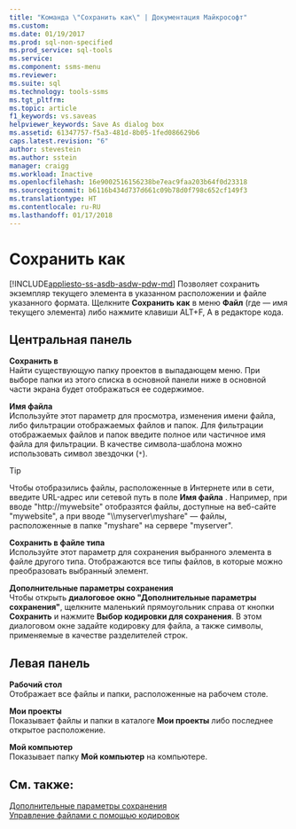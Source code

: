 ```yaml
---
title: "Команда \"Сохранить как\" | Документация Майкрософт"
ms.custom: 
ms.date: 01/19/2017
ms.prod: sql-non-specified
ms.prod_service: sql-tools
ms.service: 
ms.component: ssms-menu
ms.reviewer: 
ms.suite: sql
ms.technology: tools-ssms
ms.tgt_pltfrm: 
ms.topic: article
f1_keywords: vs.saveas
helpviewer_keywords: Save As dialog box
ms.assetid: 61347757-f5a3-481d-8b05-1fed086629b6
caps.latest.revision: "6"
author: stevestein
ms.author: sstein
manager: craigg
ms.workload: Inactive
ms.openlocfilehash: 16e9002516156238be7eac9faa203b64f0d23318
ms.sourcegitcommit: b6116b434d737d661c09b78d0f798c652cf149f3
ms.translationtype: HT
ms.contentlocale: ru-RU
ms.lasthandoff: 01/17/2018
---
```

# <a name="save-as"></a>Сохранить как
[!INCLUDE[appliesto-ss-asdb-asdw-pdw-md](../../includes/appliesto-ss-asdb-asdw-pdw-md.md)] Позволяет сохранить экземпляр текущего элемента в указанном расположении и файле указанного формата. Щелкните **Сохранить** *<file>* **как** в меню **Файл** (где *<file>* — имя текущего элемента) либо нажмите клавиши ALT+F, A в редакторе кода.  
  
## <a name="central-panel"></a>Центральная панель  
**Сохранить в**  
Найти существующую папку проектов в выпадающем меню. При выборе папки из этого списка в основной панели ниже в основной части экрана будет отображаться ее содержимое.  
  
**Имя файла**  
Используйте этот параметр для просмотра, изменения имени файла, либо фильтрации отображаемых файлов и папок. Для фильтрации отображаемых файлов и папок введите полное или частичное имя файла для фильтрации. В качестве символа-шаблона можно использовать символ звездочки (`*`).  
  
> [!TIP]  
> Чтобы отобразились файлы, расположенные в Интернете или в сети, введите URL-адрес или сетевой путь в поле **Имя файла** . Например, при вводе "http://mywebsite" отобразятся файлы, доступные на веб-сайте "mywebsite", а при вводе "\\\myserver\myshare" — файлы, расположенные в папке "myshare" на сервере "myserver".  
  
**Сохранить в файле типа**  
Используйте этот параметр для сохранения выбранного элемента в файле другого типа. Отображаются все типы файлов, в которые можно преобразовать выбранный элемент.  
  
**Дополнительные параметры сохранения**  
Чтобы открыть **диалоговое окно "Дополнительные параметры сохранения"**, щелкните маленький прямоугольник справа от кнопки **Сохранить** и нажмите **Выбор кодировки для сохранения**. В этом диалоговом окне задайте кодировку для файла, а также символы, применяемые в качестве разделителей строк.  
  
## <a name="left-panel"></a>Левая панель  
**Рабочий стол**  
Отображает все файлы и папки, расположенные на рабочем столе.  
  
**Мои проекты**  
Показывает файлы и папки в каталоге **Мои проекты** либо последнее открытое расположение.  
  
**Мой компьютер**  
Показывает папку **Мой компьютер** на компьютере.  
  
## <a name="see-also"></a>См. также:  
[Дополнительные параметры сохранения](../../ssms/menu-help/advanced-save-options.md)  
[Управление файлами с помощью кодировок](../../ssms/solution/manage-files-with-encoding.md)  
  
